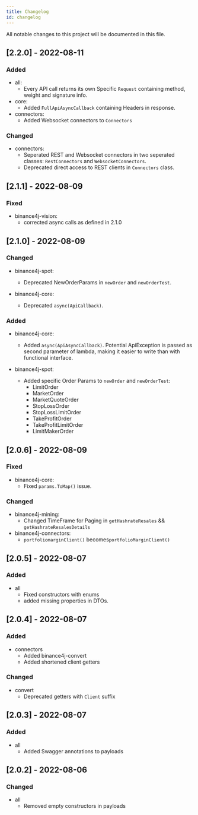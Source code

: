 ```yaml
---
title: Changelog
id: changelog
---
```


All notable changes to this project will be documented in this file.

## [2.2.0] - 2022-08-11

### Added

- all:
  - Every API call returns its own Specific `Request` containing method, weight and signature info.
- core:
  - Added `FullApiAsyncCallback` containing Headers in response.
- connectors:
  - Added Websocket connectors to `Connectors`

### Changed

- connectors:
  - Seperated REST and Websocket connectors in two seperated classes: `RestConnectors` and `WebsocketConnectors`.
  - Deprecated direct access to REST clients in `Connectors` class.

## [2.1.1] - 2022-08-09

### Fixed

- binance4j-vision:
  - corrected async calls as defined in 2.1.0

## [2.1.0] - 2022-08-09

### Changed

- binance4j-spot:
  - Deprecated NewOrderParams in `newOrder` and `newOrderTest`.

- binance4j-core:
  - Deprecated `async(ApiCallback)`.

### Added

- binance4j-core:
  - Added `async(ApiAsyncCallback)`. Potential ApiException is passed as second parameter of lambda, making it easier to write than with functional interface.

- binance4j-spot:
  - Added specific Order Params to `newOrder` and `newOrderTest`:
    - LimitOrder
    - MarketOrder
    - MarketQuoteOrder
    - StopLossOrder
    - StopLossLimitOrder
    - TakeProfitOrder
    - TakeProfitLimitOrder
    - LimitMakerOrder

## [2.0.6] - 2022-08-09

### Fixed

- binance4j-core:
  - Fixed `params.ToMap()` issue.

### Changed

- binance4j-mining:
  - Changed TimeFrame for Paging in `getHashrateResales` && `getHashrateResalesDetails`
- binance4j-connectors:
  - `portfoliomarginClient()` becomes`portfolioMarginClient()`

## [2.0.5] - 2022-08-07

### Added

- all
  - Fixed constructors with enums
  - added missing properties in DTOs.

## [2.0.4] - 2022-08-07

### Added

- connectors
  - Added binance4j-convert
  - Added shortened client getters

### Changed

- convert
  - Deprecated getters with `Client` suffix

## [2.0.3] - 2022-08-07

### Added

- all
  - Added Swagger annotations to payloads

## [2.0.2] - 2022-08-06

### Changed

- all
  - Removed empty constructors in payloads
